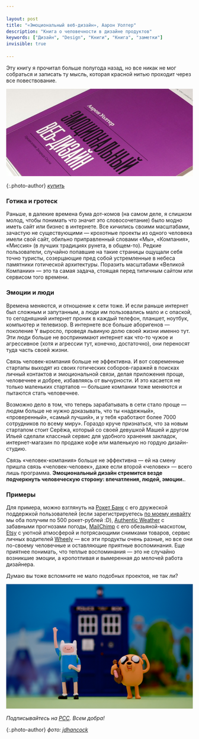 ```yaml
---

layout: post
title: "«Эмоциональный веб-дизайн», Аарон Уолтер"
description: "Книга о человечности в дизайне продуктов"
keywords: ["Дизайн", "Design", "Книги", "Книга", "заметки"]
invisible: true

---
```



Эту книгу я прочитал больше полугода назад, но все никак не мог собраться и записать ту мысль, которая красной нитью проходит через все повествование.

![Эмоциональный веб-дизайн](/assets/articles-assets/emotsionalnyi-web-design.jpg)

{:.photo-author}
_[купить](http://www.mann-ivanov-ferber.ru/books/book-apart/emotional_web_design)_



### Готика и гротеск

Раньше, в далекие времена бума дот-комов (на самом деле, я слишком молод, чтобы понимать что значит это словосочетание) было модно иметь сайт или бизнес в интернете. Все кичились своими масштабами, зачастую не существующими — крохотные проекты из одного человека имели свой сайт, обильно приправленный словами «Мы», «Компания», «Миссия» (в лучших традициях рунета, в общем-то). Редкие пользователи, случайно попавшие на такие страницы ощущали себя точно туристы, созерцающие пред собой устремленные в небеса памятники готической архитектуры. Поразить масштабами «Великой Компании» — это та самая задача, стоящая перед типичным сайтом или сервисом того времени.

### Эмоции и люди

Времена меняются, и отношение к сети  тоже. И если раньше интернет был сложным и запутанным, а люди им пользовались мало и с опаской, то сегодняшний интернет проник в каждый телефон, планшет, ноутбук, компьютер и телевизор. В интернете все больше аборигенов — поколение Y выросло, проведя львиную долю своей жизни именно тут. Эти люди больше не воспринимают интернет как что-то чужое и агрессивное (хотя и агрессии тут, конечно, достаточно), они переносят туда часть своей жизни.

Связь человек-компания больше не эффективна. И вот современные стартапы выходят из своих готических соборов-гаражей в поисках личный контактов и эмоциональной связи, делая приложения проще, человечнее и добрее, избавляясь от вычурности. И это касается не только маленьких стартапов — большие компании тоже меняются и пытаются стать человечнее.

Возможно дело в том, что теперь зарабатывать в сети стало проще — людям больше не нужно доказывать, что ты «надежный», «проверенный», «самый лучший», и у тебя «работают более 7000 сотрудников по всему миру». Гораздо круче признаться, что за новым стартапом стоит Серёжа, который со своей девушкой Машей и другом Ильей сделали классный сервис для удобного хранения закладок, интернет-магазин по продаже кофе или маленькую но гордую дизайн-студию.


Связь «человек-компания» больше не эффективна — ей на смену пришла связь «человек-человек», даже если второй «человек» — всего лишь программа. **Эмоциональный дизайн стремится везде подчеркнуть человеческую сторону: впечатления, людей, эмоции.**.

### Примеры

Для примера, можно взглянуть на [Рокет Банк][1]  с его дружеской поддержкой пользователей (если зарегистрируетесь [по моему инвайту][2] мы оба получим по 500 рокет-рублей :D), [Authentic Weather][3] с забавными прогнозами погоды, [MailChimp][4] с его обезьяной-маскотом, [Etsy][5] с уютной атмосферой и потрясающими снимками товаров, сервис личных водителей [Wheely][6] — все эти продукты очень разные, но все они по-своему человечные и оставляющие приятные воспоминания. Еще приятнее понимать, что теплые воспоминания — это не случайно возникшие эмоции, а кропотливая и вымеренная до мелочей работа дизайнера.

Думаю вы тоже вспомните не мало подобных проектов, не так ли?

![Эмоциональный веб-дизайн](/assets/articles-assets/footer/at-1.jpg)

_Подписывайтесь на [РСС](http://feeds.feedburner.com/anton-shuvalov/FJHar).
Всем добра!_

{:.photo-author}
_фото: [jdhancock](https://www.flickr.com/photos/jdhancock/)_



[1]: https://rocketbank.ru
[2]: https://rocketbank.ru/loves/anton.shuvalov
[3]: http://authenticweather.com/
[4]: http://mailchimp.com/
[5]: https://www.etsy.com/
[6]: https://wheely.com/
